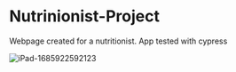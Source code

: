 # Nutrinionist-Project
Webpage created for a nutritionist. 
App tested with cypress


![iPad-1685922592123](https://github.com/Nixx-A/Nutrinionist-Project/assets/71731922/85003012-22e4-47f6-8baa-e061457b079c)
